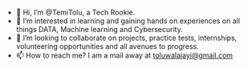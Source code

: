 - 👋 Hi, I’m @TemiTolu, a Tech Rookie. 
- 👀 I’m interested in learning and gaining hands on experiences on all things DATA, Machine learning and Cybersecurity.
- 💞️ I’m looking to collaborate on projects, practice tests, internships, volunteering opportunities and all avenues to progress.
- 📫 How to reach me? I am a mail away at toluwalajayi@gmail.com
<!---
TemiTolu/TemiTolu is a ✨ special ✨ repository because its `README.md` (this file) appears on your GitHub profile.
You can click the Preview link to take a look at your changes.
--->
